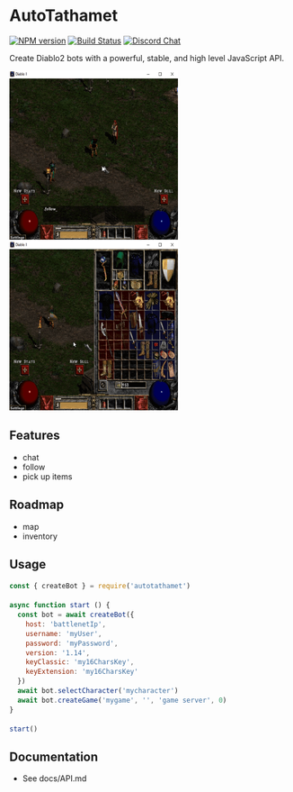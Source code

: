 # AutoTathamet
[![NPM version](https://img.shields.io/npm/v/autotathamet.svg)](http://npmjs.com/package/autotathamet)
[![Build Status](https://img.shields.io/circleci/project/MephisTools/AutoTathamet/master.svg)](https://circleci.com/gh/MephisTools/AutoTathamet) 
[![Discord Chat](https://img.shields.io/badge/discord-here-blue.svg)](https://discord.gg/9RqtApv)  

Create Diablo2 bots with a powerful, stable, and high level JavaScript API.

<img src="docs/images/follow_example.gif" width="300" height="300"><img src="docs/images/pickit_example.gif" width="300" height="300">

## Features

* chat
* follow
* pick up items

## Roadmap

* map
* inventory

## Usage

```js
const { createBot } = require('autotathamet')

async function start () {
  const bot = await createBot({
    host: 'battlenetIp',
    username: 'myUser',
    password: 'myPassword',
    version: '1.14',
    keyClassic: 'my16CharsKey',
    keyExtension: 'my16CharsKey'
  })
  await bot.selectCharacter('mycharacter')
  await bot.createGame('mygame', '', 'game server', 0)
}

start()

```

## Documentation

* See docs/API.md
